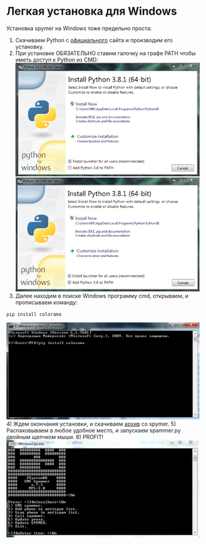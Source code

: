 # Легкая установка для Windows
Установка spymer на Windows тоже предельно проста:
1) Скачиваем Python с [официального](https://www.python.org/downloads/) сайта и производим его установку.
2) При установке ОБЯЗАТЕЛЬНО ставим галочку на графе PATH чтобы иметь доступ к Python из CMD:
![PATH](img/pythonpath.PNG)
![PATH](img/pythonpath2.PNG)
3) Далее находим в поиске Windows программу cmd, открываем, и прописываем команду:
```
pip install colorama
```
![PATH](img/cmd.PNG)
4) Ждем окончания установки, и скачиваем [архив](https://github.com/FSystem88/spymer/archive/master.zip) со spymer.
5) Распаковываем в любое удобное место, и запускаем spammer.py двойным щелчком мыши.
6) PROFIT!
![PATH](img/hooray.PNG)
